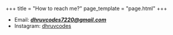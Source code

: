 +++
title = "How to reach me?"
page_template = "page.html"
+++

- Email: ***dhruvcodes7220@gmail.com***
- Instagram: [dhruvcodes](https://www.instagram.com/dhruvcodes.log/)

